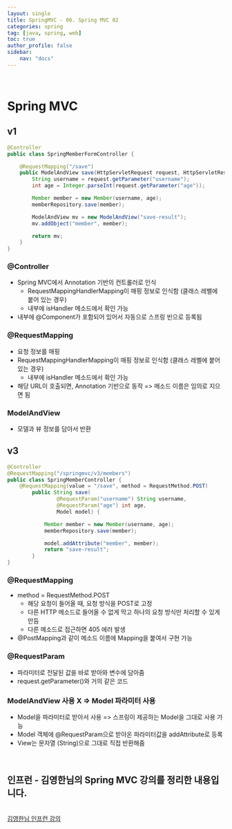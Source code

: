 ```yaml
---
layout: single
title: SpringMVC - 06. Spring MVC 02
categories: spring
tag: [java, spring, web]
toc: true 
author_profile: false
sidebar:
    nav: "docs"
---
```


<br/>

# Spring MVC

## v1

```java
@Controller
public class SpringMemberFormController {

    @RequestMapping("/save")
    public ModelAndView save(HttpServletRequest request, HttpServletResponse response) {
        String username = request.getParameter("username");
        int age = Integer.parseInt(request.getParameter("age"));

        Member member = new Member(username, age);
        memberRepository.save(member);

        ModelAndView mv = new ModelAndView("save-result");
        mv.addObject("member", member);

        return mv;
    }
}
```

### @Controller

- Spring MVC에서 Annotation 기반의 컨트롤러로 인식
  - RequestMappingHandlerMapping이 매핑 정보로 인식함 (클래스 레벨에 붙어 있는 경우)
  - 내부에 isHandler 메소드에서 확인 가능
- 내부에 @Component가 포함되어 있어서 자동으로 스프링 빈으로 등록됨

### @RequestMapping

- 요청 정보를 매핑
- RequestMappingHandlerMapping이 매핑 정보로 인식함 (클래스 레벨에 붙어 있는 경우)
  - 내부에 isHandler 메소드에서 확인 가능
- 해당 URL이 호출되면, Annotation 기반으로 동작 => 메소드 이름은 임의로 지으면 됨

### ModelAndView

- 모델과 뷰 정보를 담아서 반환

## v3

```java
@Controller
@RequestMapping("/springmvc/v3/members")
public class SpringMemberController {
    @RequestMapping(value = "/save", method = RequestMethod.POST)
        public String save(
                @RequestParam("username") String username,
                @RequestParam("age") int age,
                Model model) {

            Member member = new Member(username, age);
            memberRepository.save(member);

            model.addAttribute("member", member);
            return "save-result";
        }
}
```

### @RequestMapping

- method = RequestMethod.POST
  - 해당 요청이 들어올 때, 요청 방식을 POST로 고정
  - 다른 HTTP 메소드로 들어올 수 없게 막고 하나의 요청 방식만 처리할 수 있게 만듬
  - 다른 메소드로 접근하면 405 에러 발생
- @PostMapping과 같이 메소드 이름에 Mapping을 붙여서 구현 가능

### @RequestParam

- 파라미터로 전달된 값을 바로 받아와 변수에 담아줌
- request.getParameter()와 거의 같은 코드

### ModelAndView 사용 X => Model 파라미터 사용

- Model을 파라미터로 받아서 사용 => 스프링이 제공하는 Model을 그대로 사용 가능
- Model 객체에 @RequestParam으로 받아온 파라미터값을 addAttribute로 등록
- View는 문자열 (String)으로 그대로 직접 반환해줌



<div class='notice--warning'>
    <br/>
    <h2>
       인프런 - 김영한님의 <strong>Spring MVC 강의</strong>를 정리한 내용입니다. <br/> 
    </h2><br/>
    <a href="https://www.inflearn.com/course/%EC%8A%A4%ED%94%84%EB%A7%81-mvc-1/dashboard" class="btn btn--info">김영한님 인프런 강의</a><br/>
    <br/>
</div>

